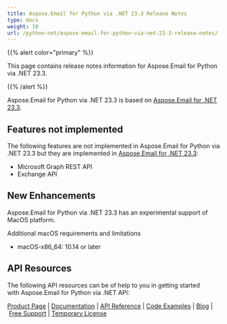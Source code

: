 ```yaml
---
title: Aspose.Email for Python via .NET 23.3 Release Notes
type: docs
weight: 10
url: /python-net/aspose-email-for-python-via-net-23-3-release-notes/
---
```


{{% alert color="primary" %}} 

This page contains release notes information for Aspose.Email for Python via .NET 23.3.

{{% /alert %}} 

Aspose.Email for Python via .NET 23.3 is based on [Aspose.Email for .NET 23.3](/email/net/aspose-email-for-net-23-3-release-notes/).

## **Features not implemented**
The following features are not implemented in Aspose.Email for Python via .NET 23.3 but they are implemented in [Aspose.Email for .NET 23.3](/email/net/aspose-email-for-net-23-3-release-notes/):

- Microsoft Graph REST API
- Exchange API

## **New Enhancements**
Aspose.Email for Python via .NET 23.3 has an experimental support of MacOS platform.

Additional macOS requirements and limitations

* macOS-x86_64: 10.14 or later



## **API Resources**
The following API resources can be of help to you in getting started with Aspose.Email for Python via .NET API:



[Product Page](https://products.aspose.com/email/python-net) | [Documentation](/email/python-net/home/) | [API Reference](https://apireference.aspose.com/email/net) | [Code Examples](https://github.com/aspose-email/aspose.email-python-dotnet) | [Blog](https://blog.aspose.com/category/email/) | [Free Support](https://forum.aspose.com/c/email/12) | [Temporary License](https://purchase.aspose.com/temporary-license)


